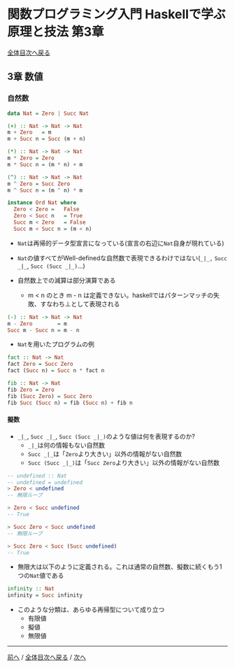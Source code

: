 # 関数プログラミング入門 Haskellで学ぶ原理と技法 第3章
[全体目次へ戻る](../index.md)

## 3章 数値
### 自然数
```haskell
data Nat = Zero | Succ Nat

(+) :: Nat -> Nat -> Nat
m + Zero   = m
m + Succ n = Succ (m + n)

(*) :: Nat -> Nat -> Nat
m * Zero = Zero
m * Succ n = (m * n) + m

(^) :: Nat -> Nat -> Nat
m ^ Zero = Succ Zero
m ^ Succ n = (m ^ n) * m

instance Ord Nat where
  Zero < Zero =   False
  Zero < Succ n   = True
  Succ m < Zero   = False
  Succ m < Succ n = (m < n)
```

- `Nat`は再帰的データ型宣言になっている(宣言の右辺に`Nat`自身が現れている)
- `Nat`の値すべてがWell-definedな自然数で表現できるわけではない(`_|_,` `Succ _|_`, `Succ (Succ _|_)`...)

- 自然数上での減算は部分演算である
  + m < n のとき m - n は定義できない。haskellではパターンマッチの失敗、すなわち⊥として表現される

```haskell
(-) :: Nat -> Nat -> Nat
m - Zero        = m
Succ m - Succ n = m - n
```

- `Nat`を用いたプログラムの例

```haskell
fact :: Nat -> Nat
fact Zero = Succ Zero
fact (Succ n) = Succ n * fact n

fib :: Nat -> Nat
fib Zero = Zero
fib (Succ Zero) = Succ Zero
fib Succ (Succ n) = fib (Succ n) + fib n
```

#### 擬数
- `_|_`, `Succ _|_`, `Succ (Succ _|_)`のような値は何を表現するのか?
  + `_|_`は何の情報もない自然数
  + `Succ _|_`は「`Zero`より大きい」以外の情報がない自然数
  + `Succ (Succ _|_)`は「`Succ Zero`より大きい」以外の情報がない自然数

```haskell
-- undefined :: Nat
-- undefined = undefined
> Zero < undefined
-- 無限ループ

> Zero < Succ undefined
-- True

> Succ Zero < Succ undefined
-- 無限ループ

> Succ Zero < Succ (Succ undefined)
-- True
```

- 無限大は以下のように定義される。これは通常の自然数、擬数に続くもう1つの`Nat`値である

```haskell
infinity :: Nat
infinity = Succ infinity
```

- このような分類は、あらゆる再帰型について成り立つ
  + 有限値
  + 擬値
  + 無限値

***

[前へ](c2.md) /
[全体目次へ戻る](../index.md) /
[次へ](c4.md)
